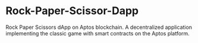 # Rock-Paper-Scissor-Dapp
Rock Paper Scissors dApp on Aptos blockchain. A decentralized application implementing the classic game with smart contracts on the Aptos platform.
